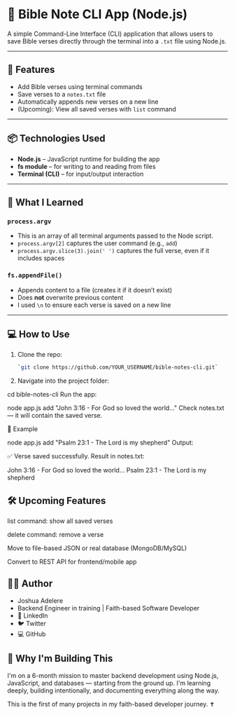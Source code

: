 # 📖 Bible Note CLI App (Node.js)

A simple Command-Line Interface (CLI) application that allows users to save Bible verses directly through the terminal into a `.txt` file using Node.js.

---

## 🚀 Features

- Add Bible verses using terminal commands
- Save verses to a `notes.txt` file
- Automatically appends new verses on a new line
- (Upcoming): View all saved verses with `list` command

---

## 📦 Technologies Used

- **Node.js** – JavaScript runtime for building the app
- **fs module** – for writing to and reading from files
- **Terminal (CLI)** – for input/output interaction

---

## 🧠 What I Learned

### `process.argv`
- This is an array of all terminal arguments passed to the Node script.
- `process.argv[2]` captures the user command (e.g., `add`)
- `process.argv.slice(3).join(' ')` captures the full verse, even if it includes spaces

### `fs.appendFile()`
- Appends content to a file (creates it if it doesn’t exist)
- Does **not** overwrite previous content
- I used `\n` to ensure each verse is saved on a new line

---

## 💻 How to Use

1. Clone the repo:
   ```bash
   `git clone https://github.com/YOUR_USERNAME/bible-notes-cli.git`

2. Navigate into the project folder:

cd bible-notes-cli
Run the app:


node app.js add "John 3:16 - For God so loved the world..."
Check notes.txt — it will contain the saved verse.

📌 Example

node app.js add "Psalm 23:1 - The Lord is my shepherd"
Output:


✅ Verse saved successfully.
Result in notes.txt:


John 3:16 - For God so loved the world...
Psalm 23:1 - The Lord is my shepherd

## 🛠 Upcoming Features
list command: show all saved verses

delete command: remove a verse

Move to file-based JSON or real database (MongoDB/MySQL)

Convert to REST API for frontend/mobile app

## 👨‍💻 Author
- Joshua Adelere
- Backend Engineer in training | Faith-based Software Developer
- 📌 LinkedIn
- 🐦 Twitter
- 💻 GitHub

## 🧠 Why I'm Building This
I'm on a 6-month mission to master backend development using Node.js, JavaScript, and databases — starting from the ground up. I'm learning deeply, building intentionally, and documenting everything along the way.

This is the first of many projects in my faith-based developer journey. ✝️